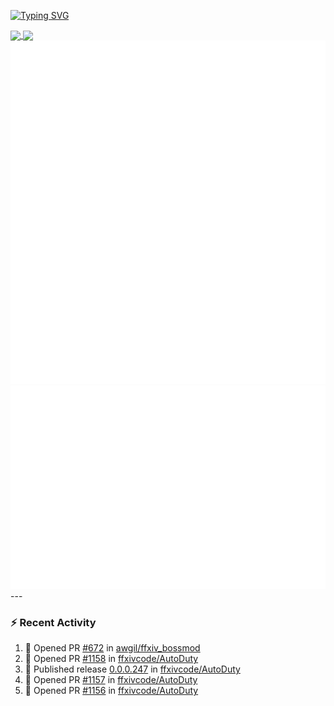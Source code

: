[![Typing SVG](https://readme-typing-svg.demolab.com?font=Fira+Code&duration=1000&pause=1000&multiline=true&repeat=false&width=435&lines=Simon+Latusek+%7C+Gameplay+Engineer)](https://git.io/typing-svg)

<a href="https://github.com/anuraghazra/github-readme-stats">
  <img height=200 align="center" src="https://github-readme-stats.vercel.app/api?username=erdelf&theme=radical" />
</a>
<a href="https://github.com/anuraghazra/convoychat">
  <img height=200 align="center" src="https://streak-stats.demolab.com?user=erdelf&theme=radical&mode=weekly" />
</a>

<picture>
  <img src="/github-metrics.svg" alt="Metrics">
</picture>

<picture>
  <img src="/github-metrics-achievements.svg" alt="Achievements">
</picture>
---

### :zap: Recent Activity
<!--START_SECTION:activity-->
1. 💪 Opened PR [#672](undefined) in [awgil/ffxiv_bossmod](https://github.com/awgil/ffxiv_bossmod)
2. 💪 Opened PR [#1158](undefined) in [ffxivcode/AutoDuty](https://github.com/ffxivcode/AutoDuty)
3. 🚀 Published release [0.0.0.247](https://github.com/ffxivcode/AutoDuty/releases/tag/0.0.0.247) in [ffxivcode/AutoDuty](https://github.com/ffxivcode/AutoDuty)
4. 💪 Opened PR [#1157](undefined) in [ffxivcode/AutoDuty](https://github.com/ffxivcode/AutoDuty)
5. 💪 Opened PR [#1156](undefined) in [ffxivcode/AutoDuty](https://github.com/ffxivcode/AutoDuty)
<!--END_SECTION:activity-->

<!--
**erdelf/erdelf** is a ✨ _special_ ✨ repository because its `README.md` (this file) appears on your GitHub profile.

Here are some ideas to get you started:

- 🔭 I’m currently working on ...
- 🌱 I’m currently learning ...
- 👯 I’m looking to collaborate on ...
- 🤔 I’m looking for help with ...
- 💬 Ask me about ...
- 📫 How to reach me: ...
- 😄 Pronouns: ...
- ⚡ Fun fact: ...
-->
